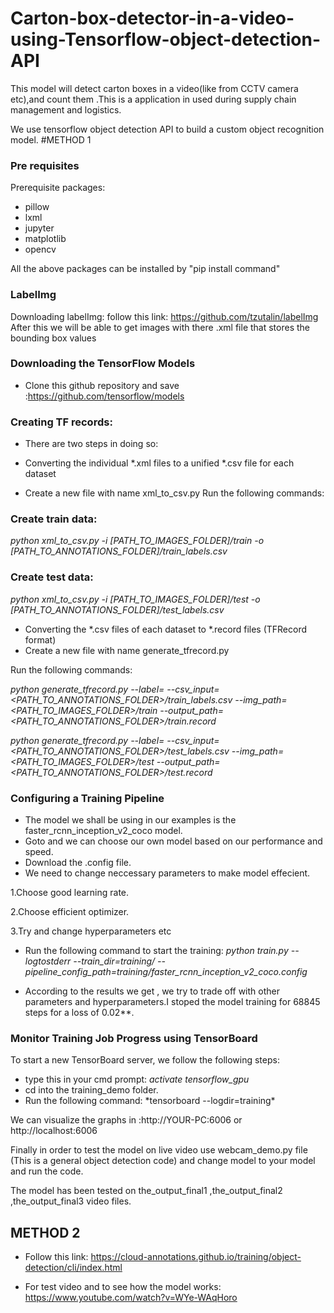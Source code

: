 # Carton-box-detector-in-a-video-using-Tensorflow-object-detection-API
This model will detect carton boxes in a video(like from CCTV camera etc),and count them .This is a application in used during supply chain management and logistics.


We use tensorflow object detection API to build a custom object recognition model.
#METHOD 1 
### Pre requisites
Prerequisite packages:

* pillow 	
* lxml 
* jupyter 
* matplotlib 
* opencv

All the above packages can be installed by "pip install command"

### LabelImg
Downloading labelImg:
follow this link: https://github.com/tzutalin/labelImg
After this we will be able to get images with there .xml file that stores the bounding box values

### Downloading the TensorFlow Models
* Clone this github repository and save :https://github.com/tensorflow/models

### Creating TF records:
* There are two steps in doing so:

* Converting the individual *.xml files to a unified *.csv file for each dataset

* Create a new file with name xml_to_csv.py
Run the following commands:

### Create train data:
*python xml_to_csv.py -i [PATH_TO_IMAGES_FOLDER]/train -o [PATH_TO_ANNOTATIONS_FOLDER]/train_labels.csv*

### Create test data:
*python xml_to_csv.py -i [PATH_TO_IMAGES_FOLDER]/test -o [PATH_TO_ANNOTATIONS_FOLDER]/test_labels.csv*

* Converting the *.csv files of each dataset to *.record files (TFRecord format)
* Create a new file with name generate_tfrecord.py

Run the following commands:

*python generate_tfrecord.py --label=<LABEL> --csv_input=<PATH_TO_ANNOTATIONS_FOLDER>/train_labels.csv*
*--img_path=<PATH_TO_IMAGES_FOLDER>/train  --output_path=<PATH_TO_ANNOTATIONS_FOLDER>/train.record*

*python generate_tfrecord.py --label=<LABEL> --csv_input=<PATH_TO_ANNOTATIONS_FOLDER>/test_labels.csv*
*--img_path=<PATH_TO_IMAGES_FOLDER>/test*
*--output_path=<PATH_TO_ANNOTATIONS_FOLDER>/test.record*

### Configuring a Training Pipeline
* The model we shall be using in our examples is the faster_rcnn_inception_v2_coco model.
* Goto [](https://github.com/tensorflow/models/blob/master/research/object_detection/g3doc/detection_model_zoo.md#coco-trained-models-coco-models) and we can choose our own model based on our performance and speed.
* Download the .config file.
* We need to change neccessary parameters to make model effecient.

1.Choose good learning rate.

2.Choose efficient optimizer.

3.Try and change hyperparameters
etc

* Run the following command to start the training:
*python train.py --logtostderr --train_dir=training/ --pipeline_config_path=training/faster_rcnn_inception_v2_coco.config*

* According to the results we get , we try to trade off with other parameters and hyperparameters.I stoped the model training for 68845 steps for a loss of 0.02**.

### Monitor Training Job Progress using TensorBoard

To start a new TensorBoard server, we follow the following steps:
* type this in your cmd prompt:
*activate tensorflow_gpu*
* cd into the training_demo folder.
* Run the following command:
*tensorboard --logdir=training\*

We can visualize the graphs in :http://YOUR-PC:6006 or http://localhost:6006

Finally in order to test the model on live video use webcam_demo.py file (This is a general object detection code) 
and change model to your model and run the code.

The model has been tested on the_output_final1 ,the_output_final2 ,the_output_final3 video files.

## METHOD 2
* Follow this link: https://cloud-annotations.github.io/training/object-detection/cli/index.html

* For test video and to see how the model works: https://www.youtube.com/watch?v=WYe-WAqHoro






